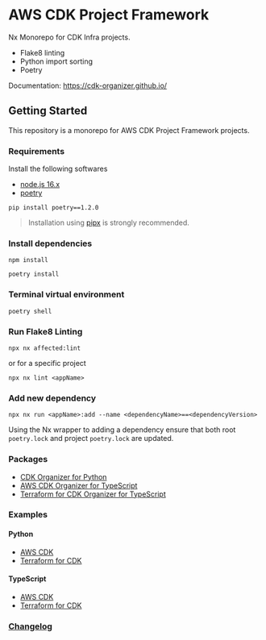 # AWS CDK Project Framework

Nx Monorepo for CDK Infra projects.

- Flake8 linting
- Python import sorting
- Poetry

Documentation: <https://cdk-organizer.github.io/>

## Getting Started

This repository is a monorepo for AWS CDK Project Framework projects.

### Requirements

Install the following softwares

- [node.js 16.x](https://nodejs.org/en/download/)
- [poetry](https://pypi.org/project/poetry/1.2.0/)

```shell
pip install poetry==1.2.0
```

> Installation using [pipx](https://pypa.github.io/pipx/installation/) is strongly recommended.

### Install dependencies

```shell
npm install
```

```shell
poetry install
```

### Terminal virtual environment

```shell
poetry shell
```

### Run Flake8 Linting

```shell
npx nx affected:lint
```

or for a specific project

```shell
npx nx lint <appName>
```

### Add new dependency

```shell
npx nx run <appName>:add --name <dependencyName>==<dependencyVersion>
```

Using the Nx wrapper to adding a dependency ensure that both root `poetry.lock` and project `poetry.lock` are updated.

### Packages

- [CDK Organizer for Python](packages/python/README.md)
- [AWS CDK Organizer for TypeScript](packages/typescript/aws/README.md)
- [Terraform for CDK Organizer for TypeScript](packages/typescript/terraform/README.md)

### Examples

#### Python

- [AWS CDK](packages/examples/python/aws-cdk/README.md)
- [Terraform for CDK](packages/examples/python/cdktf/README.md)

#### TypeScript

- [AWS CDK](packages/examples/typescript/aws-cdk/README.md)
- [Terraform for CDK](packages/examples/typescript/cdktf/README.md)

### [Changelog](CHANGELOG.md)
